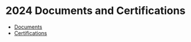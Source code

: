 # 2024 Documents and Certifications

- [Documents](./documents/README.md)
- [Certifications](./certifications/README.md)
